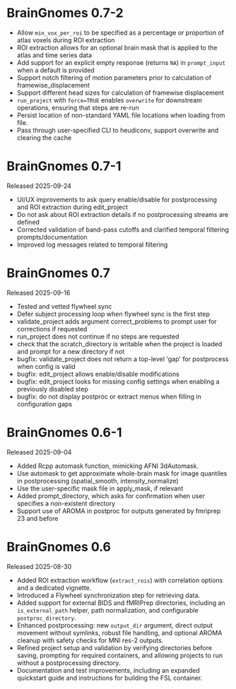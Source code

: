 # BrainGnomes 0.7-2

* Allow `min_vox_per_roi` to be specified as a percentage or proportion of atlas voxels during ROI extraction
* ROI extraction allows for an optional brain mask that is applied to the atlas and time series data
* Add support for an explicit empty response (returns `NA`) in `prompt_input` when a default is provided
* Support notch filtering of motion parameters prior to calculation of framewise_displacement
* Support different head sizes for calculation of framewise displacement
* `run_project` with `force=TRUE` enables `overwrite` for downstream operations, ensuring that steps are re-run
* Persist location of non-standard YAML file locations when loading from file.
* Pass through user-specified CLI to heudiconv, support overwrite and clearing the cache

# BrainGnomes 0.7-1

Released 2025-09-24

* UI/UX improvements to ask query enable/disable for postprocessing and ROI extraction during edit_project
* Do not ask about ROI extraction details if no postprocessing streams are defined
* Corrected validation of band-pass cutoffs and clarified temporal filtering prompts/documentation
* Improved log messages related to temporal filtering

# BrainGnomes 0.7

Released 2025-09-16

* Tested and vetted flywheel sync
* Defer subject processing loop when flywheel sync is the first step
* validate_project adds argument correct_problems to prompt user for corrections if requested
* run_project does not continue if no steps are requested
* check that the scratch_directory is writable when the project is loaded and prompt for a new directory if not
* bugfix: validate_project does not return a top-level 'gap' for postprocess when config is valid
* bugfix: edit_project allows enable/disable modifications
* bugfix: edit_project looks for missing config settings when enabling a previously disabled step
* bugfix: do not display postproc or extract menus when filling in configuration gaps

# BrainGnomes 0.6-1

Released 2025-09-04

* Added Rcpp automask function, mimicking AFNI 3dAutomask.
* Use automask to get approximate whole-brain mask for image quantiles in postprocessing (spatial_smooth, intensity_normalize)
* Use the user-specific mask file in apply_mask, if relevant
* Added prompt_directory, which asks for confirmation when user specifies a non-existent directory
* Support use of AROMA in postproc for outputs generated by fmriprep 23 and before

# BrainGnomes 0.6

Released 2025-08-30

* Added ROI extraction workflow (`extract_rois`) with correlation options and a dedicated vignette.
* Introduced a Flywheel synchronization step for retrieving data.
* Added support for external BIDS and fMRIPrep directories,
  including an `is_external_path` helper, path normalization, and configurable `postproc_directory`.
* Enhanced postprocessing: new `output_dir` argument, direct output movement without symlinks,
  robust file handling, and optional AROMA cleanup with safety checks for MNI res-2 outputs.
* Refined project setup and validation by verifying directories before saving,
  prompting for required containers, and allowing projects to run without a postprocessing directory.
* Documentation and test improvements, including an expanded quickstart guide and instructions for building the FSL container.
